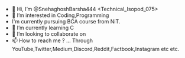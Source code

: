 - 👋 Hi, I’m @SnehaghoshBarsha444 <Technical_Isopod_075>
- 👀 I’m interested in Coding,Programming 
-    I'm currently pursuing BCA course from NiT.
- 🌱 I’m currently learning C <Intermediate level>
- 💞️ I’m looking to collaborate on <Someone who has experienced on CyberSecurity and Ethical Hacking>
- 📫 How to reach me ?  ... Through  YouTube,Twitter,Medium,Discord,Reddit,Factbook,Instagram etc etc.
<!---
SnehaghoshBarsha444/SnehaghoshBarsha444 is a ✨ special ✨ repository because its `README.md` (this file) appears on your GitHub profile.
You can click the Preview link to take a look at your changes.
--->
